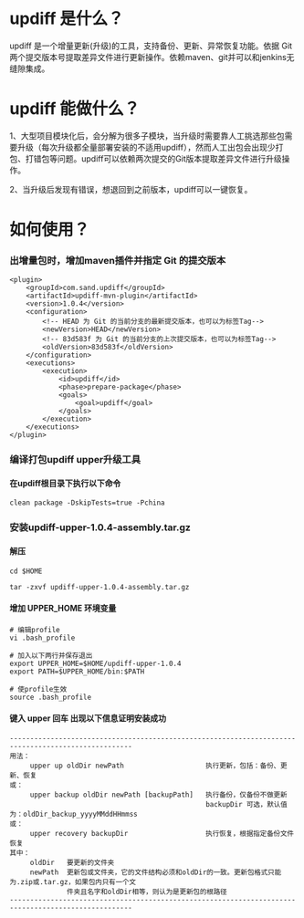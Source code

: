 # updiff 是什么？

updiff 是一个增量更新(升级)的工具，支持备份、更新、异常恢复功能。依据 Git 两个提交版本号提取差异文件进行更新操作。依赖maven、git并可以和jenkins无缝隙集成。

# updiff 能做什么？

1、大型项目模块化后，会分解为很多子模块，当升级时需要靠人工挑选那些包需要升级（每次升级都全量部署安装的不适用updiff），然而人工出包会出现少打包、打错包等问题。updiff可以依赖两次提交的Git版本提取差异文件进行升级操作。

2、当升级后发现有错误，想退回到之前版本，updiff可以一键恢复。

# 如何使用？

### 出增量包时，增加maven插件并指定 Git 的提交版本

```
<plugin>
	<groupId>com.sand.updiff</groupId>
	<artifactId>updiff-mvn-plugin</artifactId>
	<version>1.0.4</version>
	<configuration>
		<!-- HEAD 为 Git 的当前分支的最新提交版本，也可以为标签Tag-->
		<newVersion>HEAD</newVersion>
		<!-- 83d583f 为 Git 的当前分支的上次提交版本，也可以为标签Tag-->
		<oldVersion>83d583f</oldVersion>
	</configuration>
	<executions>
		<execution>
			<id>updiff</id>
			<phase>prepare-package</phase>
			<goals>
				<goal>updiff</goal>
			</goals>
		</execution>
	</executions>
</plugin>

```

### 编译打包updiff upper升级工具

#### 在updiff根目录下执行以下命令

```
clean package -DskipTests=true -Pchina
```

### 安装updiff-upper-1.0.4-assembly.tar.gz

#### 解压
```
cd $HOME

tar -zxvf updiff-upper-1.0.4-assembly.tar.gz

```
#### 增加 UPPER_HOME 环境变量
```
# 编辑profile
vi .bash_profile

# 加入以下两行并保存退出
export UPPER_HOME=$HOME/updiff-upper-1.0.4
export PATH=$UPPER_HOME/bin:$PATH

# 使profile生效
source .bash_profile
```
#### 键入 upper 回车 出现以下信息证明安装成功
```
----------------------------------------------------------------------------------------------------
用法：
     upper up oldDir newPath                    执行更新，包括：备份、更新、恢复
或：
     upper backup oldDir newPath [backupPath]   执行备份，仅备份不做更新
                                                backupDir 可选，默认值为：oldDir_backup_yyyyMMddHHmmss
或：
     upper recovery backupDir                   执行恢复，根据指定备份文件恢复
其中：
     oldDir   要更新的文件夹
     newPath  更新包或文件夹，它的文件结构必须和oldDir的一致。更新包格式只能为.zip或.tar.gz，如果包内只有一个文
              件夹且名字和oldDir相等，则认为是更新包的根路径
----------------------------------------------------------------------------------------------------
```

